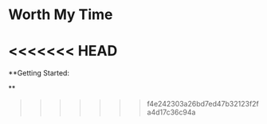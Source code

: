 # Worth My Time
<<<<<<< HEAD
=======

**Getting Started:

** 
>>>>>>> f4e242303a26bd7ed47b32123f2fa4d17c36c94a
